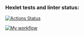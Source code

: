 ### Hexlet tests and linter status:
[![Actions Status](https://github.com/PunchGott/devops-for-programmers-project-lvl1/workflows/hexlet-check/badge.svg)](https://github.com/PunchGott/devops-for-programmers-project-lvl1/actions)

[![My workflow](https://github.com/PunchGott/devops-for-programmers-project-lvl1/actions/workflows/push.yml/badge.svg)](https://github.com/PunchGott/devops-for-programmers-project-lvl1/actions/workflows/push.yml)
